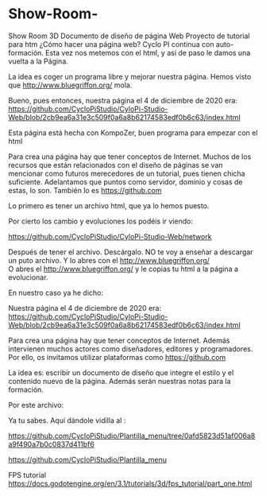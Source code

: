 # Show-Room-
Show Room  3D 
Documento de diseño de página Web
Proyecto de tutorial para htm
¿Cómo hacer una página web? 
Cyclo PI continua con auto-formación. Esta vez nos metemos con el html, y así de paso le damos una vuelta a la Página.

La idea es coger un programa libre y mejorar nuestra página. Hemos visto que 
http://www.bluegriffon.org/  mola.

Bueno, pues entonces, nuestra página el 4 de diciembre de 2020 era:
https://github.com/CycloPiStudio/CyloPi-Studio-Web/blob/2cb9ea6a31e3c509f0a6a8b62174583edf0b6c63/index.html

Esta página está hecha con KompoZer, buen programa para empezar con el html


Para crea una página hay que tener conceptos de Internet. Muchos de los recursos que están relacionados con el diseño de páginas  se van mencionar como futuros merecedores de un tutorial, pues tienen chicha suficiente.  Adelantamos que  puntos como servidor, dominio  y cosas de estas, lo son.  También lo es https://github.com 

Lo primero es tener un archivo html, que ya lo hemos puesto.

Por cierto los cambio y evoluciones los podéis ir viendo:

https://github.com/CycloPiStudio/CyloPi-Studio-Web/network 


Después de tener el archivo. Descárgalo. NO te voy a enseñar a descargar un puto archivo.
Y lo abres con el http://www.bluegriffon.org/  
O abres el http://www.bluegriffon.org/   y le copias tu html a la página a evolucionar.

En nuestro caso ya he dicho:

Nuestra página el 4 de diciembre de 2020 era:
https://github.com/CycloPiStudio/CyloPi-Studio-Web/blob/2cb9ea6a31e3c509f0a6a8b62174583edf0b6c63/index.html

Para crea una página hay que tener conceptos de Internet.  Además intervienen muchos actores como diseñadores, editores y programadores. Por ello, os invitamos utilizar plataformas como https://github.com 

La idea es: escribir un documento de  diseño que integre el estilo y el contenido nuevo de la página. Además serán nuestras notas para la formación.


Por este archivo:


Ya tu sabes. Aquí dándole vidilla al :

https://github.com/CycloPiStudio/Plantilla_menu/tree/0afd5823d51af006a8a9f490a7b0c0837d411bf6

https://github.com/CycloPiStudio/Plantilla_menu

FPS tutorial
https://docs.godotengine.org/en/3.1/tutorials/3d/fps_tutorial/part_one.html

